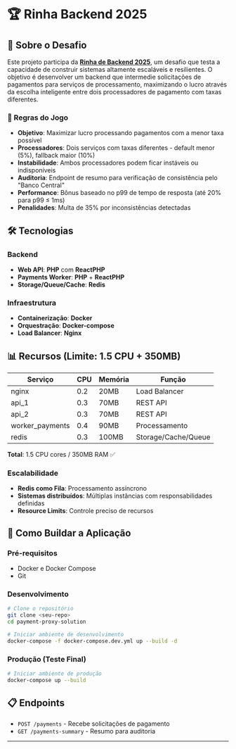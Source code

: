 # 🏆 Rinha Backend 2025

## 🎯 Sobre o Desafio

Este projeto participa da **[Rinha de Backend 2025](https://github.com/zanfranceschi/rinha-de-backend-2025)**, um desafio que testa a capacidade de construir sistemas altamente escaláveis e resilientes. O objetivo é desenvolver um backend que intermedie solicitações de pagamentos para serviços de processamento, maximizando o lucro através da escolha inteligente entre dois processadores de pagamento com taxas diferentes.

### 🎲 Regras do Jogo

- **Objetivo**: Maximizar lucro processando pagamentos com a menor taxa possível
- **Processadores**: Dois serviços com taxas diferentes - default menor (5%), fallback maior (10%)
- **Instabilidade**: Ambos processadores podem ficar instáveis ou indisponíveis
- **Auditoria**: Endpoint de resumo para verificação de consistência pelo "Banco Central"
- **Performance**: Bônus baseado no p99 de tempo de resposta (até 20% para p99 ≤ 1ms)
- **Penalidades**: Multa de 35% por inconsistências detectadas

## 🛠️ Tecnologias

### Backend

- **Web API**: **PHP** com **ReactPHP**
- **Payments Worker**: **PHP** + **ReactPHP**
- **Storage/Queue/Cache**: **Redis**

### Infraestrutura

- **Containerização**: **Docker**
- **Orquestração**: **Docker-compose**
- **Load Balancer**: **Nginx**

## 📊 Recursos (Limite: 1.5 CPU + 350MB)

| Serviço         | CPU | Memória | Função              |
| --------------- | --- | ------- | ------------------- |
| nginx           | 0.2 | 20MB    | Load Balancer       |
| api_1           | 0.3 | 70MB    | REST API            |
| api_2           | 0.3 | 70MB    | REST API            |
| worker_payments | 0.4 | 90MB    | Processamento       |
| redis           | 0.3 | 100MB   | Storage/Cache/Queue |

**Total**: 1.5 CPU cores / 350MB RAM ✅

### Escalabilidade

- **Redis como Fila**: Processamento assíncrono
- **Sistemas distribuídos**: Múltiplas instâncias com responsabilidades definidas
- **Resource Limits**: Controle preciso de recursos

## 🚀 Como Buildar a Aplicação

### Pré-requisitos

- Docker e Docker Compose
- Git

### Desenvolvimento

```bash
# Clone o repositório
git clone <seu-repo>
cd payment-proxy-solution

# Iniciar ambiente de desenvolvimento
docker-compose -f docker-compose.dev.yml up --build -d
```

### Produção (Teste Final)

```bash
# Iniciar ambiente de produção
docker-compose up --build
```

## 📋 Endpoints

- `POST /payments` - Recebe solicitações de pagamento
- `GET /payments-summary` - Resumo para auditoria

---
